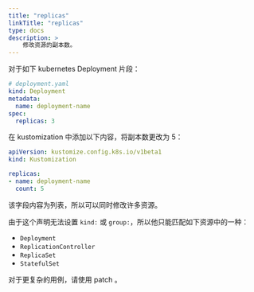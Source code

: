 ```yaml
---
title: "replicas"
linkTitle: "replicas"
type: docs
description: >
    修改资源的副本数。
---
```


对于如下 kubernetes Deployment 片段：

```yaml
# deployment.yaml
kind: Deployment
metadata:
  name: deployment-name
spec:
  replicas: 3
```

在 kustomization 中添加以下内容，将副本数更改为 5：

```yaml
apiVersion: kustomize.config.k8s.io/v1beta1
kind: Kustomization

replicas:
- name: deployment-name
  count: 5
```

该字段内容为列表，所以可以同时修改许多资源。

由于这个声明无法设置 `kind:` 或 `group:`，所以他只能匹配如下资源中的一种：

- `Deployment`
- `ReplicationController`
- `ReplicaSet`
- `StatefulSet`

对于更复杂的用例，请使用 patch 。
